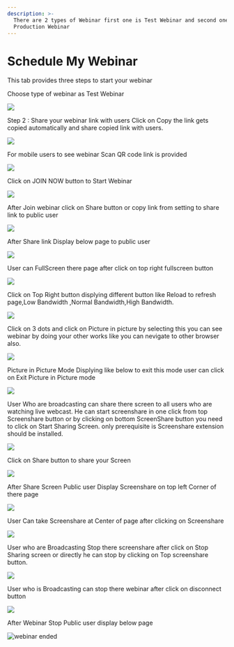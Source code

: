 ```yaml
---
description: >-
  There are 2 types of Webinar first one is Test Webinar and second one is
  Production Webinar
---
```


# Schedule My Webinar

This tab provides three steps to start your webinar

Choose type of webinar as Test Webinar

![](../.gitbook/assets/image%20%2866%29.png)



Step 2 : Share your webinar link with users Click on Copy the link gets copied automatically and share copied link with users.

![](../.gitbook/assets/image%20%2845%29.png)

For mobile users to see webinar Scan QR code link is provided

![](../.gitbook/assets/image%20%28261%29.png)

Click on JOIN NOW button to Start Webinar

![](../.gitbook/assets/image%20%2894%29.png)

After Join webinar click on Share button or copy link from setting to share link to public user

![](../.gitbook/assets/image%20%28149%29.png)

After Share link Display below page to public user

![](../.gitbook/assets/image%20%2893%29.png)

User can FullScreen there page after click on top right fullscreen button

![](../.gitbook/assets/image%20%285%29.png)

  
Click on Top Right button displying different button like Reload to refresh page,Low Bandwidth ,Normal Bandwidth,High Bandwidth.

![](../.gitbook/assets/image%20%28200%29.png)

Click on  3 dots and click on Picture in picture by selecting this you can see webinar by doing your other works like you can nevigate to other browser also.

![](../.gitbook/assets/image%20%28106%29.png)

Picture in Picture Mode Displying like below to exit this mode user can click on Exit Picture in Picture mode

![](../.gitbook/assets/image%20%28194%29.png)

User Who are broadcasting can share there screen to all users who are watching live webcast. He can start screenshare in one click from top Screenshare button or by clicking on bottom ScreenShare button you need to click on Start Sharing Screen. only prerequisite is Screenshare extension should be installed.

![](../.gitbook/assets/image%20%28178%29.png)

Click on Share button to share your Screen

![](../.gitbook/assets/image%20%28135%29.png)

After Share Screen Public user Display Screenshare on top left Corner of there page 

![](../.gitbook/assets/image%20%2869%29.png)

User Can take Screenshare at Center of page after clicking on Screenshare 

![](../.gitbook/assets/image%20%28103%29.png)

User who are Broadcasting Stop there screenshare after click on Stop Sharing screen or directly he can stop by clicking on Top screenshare button.

![](../.gitbook/assets/image%20%284%29.png)

User who is Broadcasting can stop there webinar after click on disconnect button

![](../.gitbook/assets/image%20%2860%29.png)

After Webinar Stop Public user display below page

![webinar ended](../.gitbook/assets/image%20%28207%29.png)









